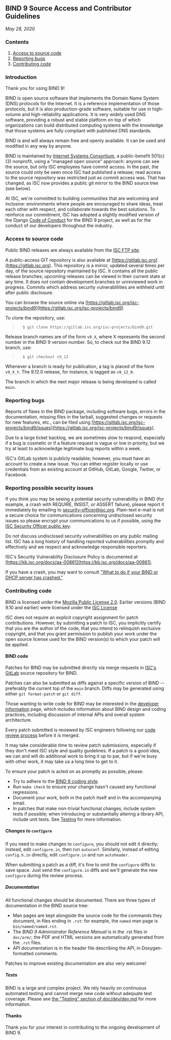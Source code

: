 <!--
 - Copyright (C) Internet Systems Consortium, Inc. ("ISC")
 -
 - This Source Code Form is subject to the terms of the Mozilla Public
 - License, v. 2.0. If a copy of the MPL was not distributed with this
 - file, You can obtain one at http://mozilla.org/MPL/2.0/.
 -
 - See the COPYRIGHT file distributed with this work for additional
 - information regarding copyright ownership.
-->
## BIND 9 Source Access and Contributor Guidelines
*May 28, 2020*

### Contents

1. [Access to source code](#access)
1. [Reporting bugs](#bugs)
1. [Contributing code](#contrib)

### Introduction

Thank you for using BIND 9!

BIND is open source software that implements the Domain Name System (DNS)
protocols for the Internet. It is a reference implementation of those
protocols, but it is also production-grade software, suitable for use in
high-volume and high-reliability applications.  It is very
widely used DNS software, providing a robust and stable platform on top of
which organizations can build distributed computing systems with the
knowledge that those systems are fully compliant with published DNS
standards.

BIND is and will always remain free and openly available.  It can be
used and modified in any way by anyone.

BIND is maintained by [Internet Systems Consortium](https://www.isc.org),
a public-benefit 501(c)(3) nonprofit, using a "managed open source" approach:
anyone can see the source, but only ISC employees have commit access.
In the past, the source could only be seen once ISC had published
a release; read access to the source repository was restricted just
as commit access was.  That has changed, as ISC now provides a
public git mirror to the BIND source tree (see below).

At ISC, we're committed to
building communities that are welcoming and inclusive: environments where people
are encouraged to share ideas, treat each other with respect, and collaborate
towards the best solutions. To reinforce our commitment, ISC
has adopted a slightly modified version of the Django
[Code of Conduct](https://gitlab.isc.org/isc-projects/bind9/-/blob/main/CODE_OF_CONDUCT.md)
for the BIND 9 project, as well as for the conduct of our developers throughout
the industry.

### <a name="access"></a>Access to source code

Public BIND releases are always available from the
[ISC FTP site](ftp://ftp.isc.org/isc/bind9).

A public-access GIT repository is also available at
[https://gitlab.isc.org](https://gitlab.isc.org).
This repository is a mirror, updated several times per day, of the
source repository maintained by ISC.  It contains all the public release
branches; upcoming releases can be viewed in their current state at any
time.  It does *not* contain development branches or unreviewed work in
progress.  Commits which address security vulnerablilities are withheld
until after public disclosure.

You can browse the source online via
[https://gitlab.isc.org/isc-projects/bind9](https://gitlab.isc.org/isc-projects/bind9)

To clone the repository, use:

>       $ git clone https://gitlab.isc.org/isc-projects/bind9.git

Release branch names are of the form `v9_X`, where X represents the second
number in the BIND 9 version number.  So, to check out the BIND 9.12
branch, use:

>       $ git checkout v9_12

Whenever a branch is ready for publication, a tag is placed of the
form `v9_X_Y`.  The 9.12.0 release, for instance, is tagged as `v9_12_0`.

The branch in which the next major release is being developed is called
`main`.

### <a name="bugs"></a>Reporting bugs

Reports of flaws in the BIND package, including software bugs, errors
in the documentation, missing files in the tarball, suggested changes
or requests for new features, etc., can be filed using
[https://gitlab.isc.org/isc-projects/bind9/issues](https://gitlab.isc.org/isc-projects/bind9/issues).

Due to a large ticket backlog, we are sometimes slow to respond,
especially if a bug is cosmetic or if a feature request is vague or
low in priority, but we try at least to acknowledge legitimate
bug reports within a week.

ISC's GitLab system is publicly readable; however, you must have
an account to create a new issue. You can either register locally or
use credentials from an existing account at GitHub, GitLab, Google,
Twitter, or Facebook.

### Reporting possible security issues

If you think you may be seeing a potential security vulnerability in BIND
(for example, a crash with REQUIRE, INSIST, or ASSERT failure), please
report it immediately by emailing to security-officer@isc.org. Plain-text
e-mail is not a secure choice for communications concerning undisclosed
security issues so please encrypt your communications to us if possible,
using the [ISC Security Officer public key](https://www.isc.org/pgpkey/).

Do not discuss undisclosed security vulnerabilities on any public mailing list.
ISC has a long history of handling reported vulnerabilities promptly and
effectively and we respect and acknowledge responsible reporters.

ISC's Security Vulnerability Disclosure Policy is documented at
[https://kb.isc.org/docs/aa-00861](https://kb.isc.org/docs/aa-00861).

If you have a crash, you may want to consult
["What to do if your BIND or DHCP server has crashed."](https://kb.isc.org/docs/aa-00340)

### <a name="contrib"></a>Contributing code

BIND is licensed under the
[Mozilla Public License 2.0](https://www.mozilla.org/en-US/MPL/2.0/).
Earlier versions (BIND 9.10 and earlier) were licensed under the
[ISC License](https://www.isc.org/licenses/)

ISC does not require an explicit copyright assignment for patch
contributions.  However, by submitting a patch to ISC, you implicitly
certify that you are the author of the code, that you intend to relinquish
exclusive copyright, and that you grant permission to publish your work
under the open source license used for the BIND version(s) to which your
patch will be applied.

#### <a name="bind"></a>BIND code

Patches for BIND may be submitted directly via merge requests in
[ISC's GitLab](https://gitlab.isc.org/isc-projects/bind9/) source
repository for BIND.

Patches can also be submitted as diffs against a specific version of
BIND -- preferably the current top of the `main` branch.  Diffs may
be generated using either `git format-patch` or `git diff`.

Those wanting to write code for BIND may be interested in the
[developer information](doc/dev/dev.md) page, which includes information
about BIND design and coding practices, including discussion of internal
APIs and overall system architecture.

Every patch submitted is reviewed by ISC engineers following our
[code review process](doc/dev/dev.md#reviews) before it is merged.

It may take considerable time to review patch submissions, especially if
they don't meet ISC style and quality guidelines.  If a patch is a good
idea, we can and will do additional work to bring it up to par, but if
we're busy with other work, it may take us a long time to get to it.

To ensure your patch is acted on as promptly as possible, please:

* Try to adhere to the [BIND 9 coding style](doc/dev/style.md).
* Run `make check` to ensure your change hasn't caused any
  functional regressions.
* Document your work, both in the patch itself and in the
  accompanying email.
* In patches that make non-trivial functional changes, include system
  tests if possible; when introducing or substantially altering a
  library API, include unit tests. See [Testing](doc/dev/dev.md#testing)
  for more information.

##### Changes to `configure`

If you need to make changes to `configure`, you should not edit it
directly; instead, edit `configure.in`, then run `autoconf`.  Similarly,
instead of editing `config.h.in` directly, edit `configure.in` and run
`autoheader`.

When submitting a patch as a diff, it's fine to omit the `configure`
diffs to save space.  Just send the `configure.in` diffs and we'll
generate the new `configure` during the review process.

##### Documentation

All functional changes should be documented. There are three types
of documentation in the BIND source tree:

* Man pages are kept alongside the source code for the commands
  they document, in files ending in `.rst`: for example, the
  `named` man page is `bin/named/named.rst`.
* The *BIND 9 Administrator Reference Manual* is in the .rst files in
  `doc/arm/`; the PDF and HTML versions are automatically generated from
  the `.rst` files.
* API documentation is in the header file describing the API, in
  Doxygen-formatted comments.

Patches to improve existing documentation are also very welcome!

##### Tests

BIND is a large and complex project. We rely heavily on continuous
automated testing and cannot merge new code without adequate test coverage.
Please see [the "Testing" section of doc/dev/dev.md](doc/dev/dev.md#testing)
for more information.

#### Thanks

Thank you for your interest in contributing to the ongoing development
of BIND 9.
